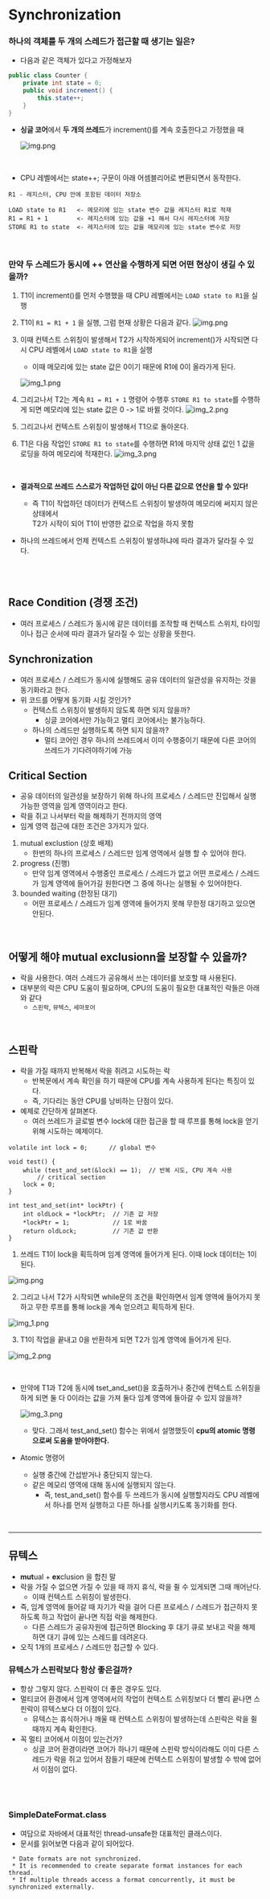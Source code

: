 # Synchronization

### 하나의 객체를 두 개의 스레드가 접근할 때 생기는 일은?
- 다음과 같은 객체가 있다고 가정해보자
```java
public class Counter {
    private int state = 0;
    public void increment() {
        this.state++;
    }
}
```

- **싱글 코어**에서 **두 개의 쓰레드**가 increment()를 계속 호출한다고 가정했을 때

  ![img.png](img/synchronization/img.png)

<br>

- CPU 레벨에서는 state++; 구문이 아래 어셈블리어로 변환되면서 동작한다. 
```text
R1 - 레지스터, CPU 안에 포함된 데이터 저장소

LOAD state to R1   <- 메모리에 있는 state 변수 값을 레지스터 R1로 적재 
R1 = R1 + 1        <- 레지스터에 있는 값을 +1 해서 다시 레지스터에 저장
STORE R1 to state  <- 레지스터에 있는 값을 메모리에 있는 state 변수로 저장 
```

<br>

### 만약 두 스레드가 동시에 ++ 연산을 수행하게 되면 어떤 현상이 생길 수 있을까?

1. T1이 increment()를 먼저 수행했을 때 CPU 레벨에서는 `LOAD state to R1`을 실행
2. T1이 `R1 = R1 + 1` 을 실행, 그럼 현재 상황은 다음과 같다.
  ![img.png](img/synchronization/img_1.png)

3. 이때 컨텍스트 스위칭이 발생해서 T2가 시작하게되어 increment()가 시작되면 다시 CPU 레벨에서 `LOAD state to R1`을 실행
   - 이때 메모리에 있는 state 값은 0이기 때문에 R1에 0이 올라가게 된다.
  
   ![img_1.png](img/synchronization/img_2.png)

4. 그리고나서 T2는 계속 `R1 = R1 + 1` 명령어 수행후 `STORE R1 to state`를 수행하게 되면 메모리에 있는 state 값은 0 -> 1로 바뀔 것이다.
  ![img_2.png](img/synchronization/img_3.png)
5. 그리고나서 컨텍스트 스위칭이 발생해서 T1으로 돌아온다.
6. T1은 다음 작업인 `STORE R1 to state`를 수행하면 R1에 마지막 상태 값인 1 값을 로딩을 하여 메모리에 적재한다.
  ![img_3.png](img/synchronization/img_4.png)

<br>

- **결과적으로 쓰레드 스스로가 작업하던 값이 아닌 다른 값으로 연산을 할 수 있다!**
  - 즉 T1이 작업하던 데이터가 컨텍스트 스위칭이 발생하여 메모리에 써지지 않은 상태에서 <br> T2가 시작이 되어 T1이 반영한 값으로 작업을 하지 못함
  
- 하나의 쓰레드에서 언제 컨텍스트 스위칭이 발생하냐에 따라 결과가 달라질 수 있다.

<br>
<br>

## Race Condition (경쟁 조건)
- 여러 프로세스 / 스레드가 동시에 같은 데이터를 조작할 때 컨텍스트 스위치, 타이밍이나 접근 순서에 따라 결과가 달라질 수 있는 상황을 뜻한다.


## Synchronization
- 여러 프로세스 / 스레드가 동시에 실행해도 공유 데이터의 일관성을 유지하는 것을 동기화라고 한다.
- 위 코드를 어떻게 동기화 시킬 것인가?
  - 컨텍스트 스위칭이 발생하지 않도록 하면 되지 않을까?
    - 싱글 코어에서만 가능하고 멀티 코어에서는 불가능하다.
  - 하나의 스레드만 실행하도록 하면 되지 않을까?
    - 멀티 코어인 경우 하나의 쓰레드에서 이미 수행중이기 때문에 다른 코어의 쓰레드가 기다려야하기에 가능

## Critical Section 
- 공유 데이터의 일관성을 보장하기 위해 하나의 프로세스 / 스레드만 진입해서 실행 가능한 영역을 임계 영역이라고 한다.
- 락을 쥐고 나서부터 락을 해제하기 전까지의 영역
- 임계 영역 접근에 대한 조건은 3가지가 있다.
1. mutual exclustion (상호 배제)
    - 한번의 하나의 프로세스 / 스레드만 임계 영역에서 실행 할 수 있어야 한다.
2. progress (진행)
    - 만약 임계 영역에서 수행중인 프로세스 / 스레드가 없고 어떤 프로세스 / 스레드가 임계 영역에 들어가길 원한다면 그 중에 하나는 실행될 수 있어야한다.
3. bounded waiting (한정된 대기)
    - 어떤 프로세스 / 스레드가 임계 영역에 들어가지 못해 무한정 대기하고 있으면 안된다.

<br>

## 어떻게 해야 mutual exclusionn을 보장할 수 있을까?
- 락을 사용한다. 여러 스레드가 공유해서 쓰는 데이터를 보호할 때 사용된다.
- 대부분의 락은 CPU 도움이 필요하며, CPU의 도움이 필요한 대표적인 락들은 아래와 같다
  - `스핀락`, `뮤텍스`, `세마포어`

<br>

## 스핀락
- 락을 가질 때까지 반복해서 락을 쥐려고 시도하는 락
  - 반복문에서 계속 확인을 하기 때문에 CPU를 계속 사용하게 된다는 특징이 있다.
  - 즉, 기다리는 동안 CPU를 낭비하는 단점이 있다.
- 예제로 간단하게 살펴본다.
  - 여러 쓰레드가 글로벌 변수 lock에 대한 접근을 할 때 루프를 통해 lock을 얻기 위해 시도하는 예제이다.
```
volatile int lock = 0;      // global 변수

void test() {
    while (test_and_set(&lock) == 1);  // 반복 시도, CPU 계속 사용
        // critical section 
    lock = 0;
}

int test_and_set(int* lockPtr) {
	int oldLock = *lockPtr;  // 기존 값 저장
	*lockPtr = 1;            // 1로 바꿈
	return oldLock;          // 기존 값 반환
}
```
1. 쓰레드 T1이 lock을 획득하며 임계 영역에 들어가게 된다. 이때 lock 데이터는 1이 된다.

  ![img.png](img/synchronization/spinlock.png)

2. 그리고 나서 T2가 시작되면 while문의 조건을 확인하면서 임계 영역에 들어가지 못하고 무한 루프를 통해 lock을 계속 얻으려고 획득하게 된다. 
  
  ![img_1.png](img/synchronization/spinlock_1.png)

3. T1이 작업을 끝내고 0을 반환하게 되면 T2가 임계 영역에 들어가게 된다.

  ![img_2.png](img/synchronization/spinlock_2.png)

<br>

- 만약에 T1과 T2에 동시에 tset_and_set()을 호출하거나 중간에 컨텍스트 스위칭을 하게 되면 둘 다 0이라는 값을 가져 둘다 임계 영역에 들아갈 수 있지 않을까?
  
  ![img_3.png](img/synchronization/spinlock_3.png)

  - 맞다. 그래서 test_and_set() 함수는 위에서 설명했듯이 **cpu의 atomic 명령으로써 도움을 받아야한다.**
  
- Atomic 명령어
  - 실행 중간에 간섭받거나 중단되지 않는다.
  - 같은 메모리 영역에 대해 동시에 실행되지 않는다.
    - 즉, test_and_set() 함수를 두 쓰레드가 동시에 실행할지라도 CPU 레벨에서 하나를 먼저 실행하고 다른 하나를 실행시키도록 동기화를 한다. 

<br>

----

## 뮤텍스
- **mut**ual + **ex**clusion 을 합친 말
- 락을 가질 수 없으면 가질 수 있을 때 까지 휴식, 락을 쥘 수 있게되면 그때 깨어난다.
  - 이때 컨텍스트 스위칭이 발생한다.
- 즉, 임계 영역에 들어갈 때 자기가 락을 걸어 다른 프로세스 / 스레드가 접근하지 못하도록 하고 작업이 끝나면 직접 락을 해제한다.
  - 다른 스레드가 공유자원에 접근하면 Blocking 후 대기 큐로 보내고 락을 해제하면 대기 큐에 있는 스레드를 데려온다.
- 오직 1개의 프로세스 / 스레드만 접근할 수 있다.
  


### 뮤텍스가 스핀락보다 항상 좋은걸까?
- 항상 그렇지 않다. 스핀락이 더 좋은 경우도 있다.
- 멀티코어 환경에서 임계 영역에서의 작업이 컨텍스트 스위칭보다 더 빨리 끝나면 스핀락이 뮤텍스보다 더 이점이 있다.
  - 뮤텍스는 휴식하거나 깨울 때 컨텍스트 스위칭이 발생하는데 스핀락은 락을 쥘 때까지 계속 확인한다.
- 꼭 멀티 코어에서 이점이 있는건가?
  - 싱글 코어 환경이라면 코어가 하나기 때문에 스핀락 방식이라해도 이미 다른 스레드가 락을 쥐고 있어서 잠들기 때문에 컨텍스트 스위칭이 발생할 수 밖에 없어서 이점이 없다.


<br>
<br>

### SimpleDateFormat.class
- 여담으로 자바에서 대표적인 thread-unsafe한 대표적인 클래스이다.
- 문서를 읽어보면 다음과 같이 되어있다.
```text
 * Date formats are not synchronized.
 * It is recommended to create separate format instances for each thread.
 * If multiple threads access a format concurrently, it must be synchronized externally.
```





